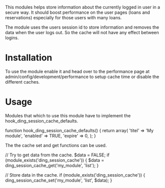 This modules helps store information about the currently logged in user in a 
secure way. It should boost performance on the user pages (loans and 
reservations) especially for those users with many loans.

The module uses the users session id to store information and removes the data
when the user logs out. So the cache will not have any effect between logins.

# Installation
To use the module enable it and head over to the performance page at
admin/config/development/performance to setup cache time or disable the 
different caches.

# Usage
Modules that which to use this module have to implement the 
hook_ding_session_cache_defaults.

function hook_ding_session_cache_defaults() {
  return array(
    'titel' => 'My module',
    'enabled' => TRUE,
    'expire' => 0,
  );
}

The the cache set and get functions can be used.

// Try to get data from the cache.
$data = FALSE;
if (module_exists('ding_session_cache')) {
  $data = ding_session_cache_get('my_module', 'list');
}


// Store data in the cache.
if (module_exists('ding_session_cache')) {
  ding_session_cache_set('my_module', 'list', $data);
}
